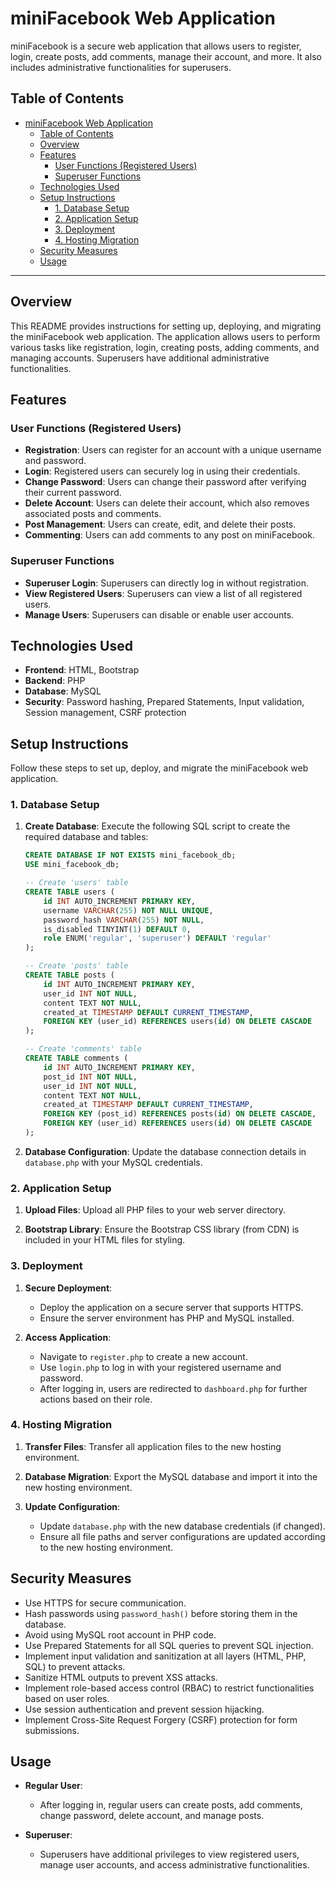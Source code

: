 # miniFacebook Web Application

miniFacebook is a secure web application that allows users to register, login, create posts, add comments, manage their account, and more. It also includes administrative functionalities for superusers.

## Table of Contents

- [miniFacebook Web Application](#minifacebook-web-application)
  - [Table of Contents](#table-of-contents)
  - [Overview](#overview)
  - [Features](#features)
    - [User Functions (Registered Users)](#user-functions-registered-users)
    - [Superuser Functions](#superuser-functions)
  - [Technologies Used](#technologies-used)
  - [Setup Instructions](#setup-instructions)
    - [1. Database Setup](#1-database-setup)
    - [2. Application Setup](#2-application-setup)
    - [3. Deployment](#3-deployment)
    - [4. Hosting Migration](#4-hosting-migration)
  - [Security Measures](#security-measures)
  - [Usage](#usage)

---

## Overview

This README provides instructions for setting up, deploying, and migrating the miniFacebook web application. The application allows users to perform various tasks like registration, login, creating posts, adding comments, and managing accounts. Superusers have additional administrative functionalities.

## Features

### User Functions (Registered Users)

- **Registration**: Users can register for an account with a unique username and password.
- **Login**: Registered users can securely log in using their credentials.
- **Change Password**: Users can change their password after verifying their current password.
- **Delete Account**: Users can delete their account, which also removes associated posts and comments.
- **Post Management**: Users can create, edit, and delete their posts.
- **Commenting**: Users can add comments to any post on miniFacebook.

### Superuser Functions

- **Superuser Login**: Superusers can directly log in without registration.
- **View Registered Users**: Superusers can view a list of all registered users.
- **Manage Users**: Superusers can disable or enable user accounts.

## Technologies Used

- **Frontend**: HTML, Bootstrap
- **Backend**: PHP
- **Database**: MySQL
- **Security**: Password hashing, Prepared Statements, Input validation, Session management, CSRF protection

## Setup Instructions

Follow these steps to set up, deploy, and migrate the miniFacebook web application.

### 1. Database Setup

1. **Create Database**: Execute the following SQL script to create the required database and tables:
   ```sql
   CREATE DATABASE IF NOT EXISTS mini_facebook_db;
   USE mini_facebook_db;

   -- Create 'users' table
   CREATE TABLE users (
       id INT AUTO_INCREMENT PRIMARY KEY,
       username VARCHAR(255) NOT NULL UNIQUE,
       password_hash VARCHAR(255) NOT NULL,
       is_disabled TINYINT(1) DEFAULT 0,
       role ENUM('regular', 'superuser') DEFAULT 'regular'
   );

   -- Create 'posts' table
   CREATE TABLE posts (
       id INT AUTO_INCREMENT PRIMARY KEY,
       user_id INT NOT NULL,
       content TEXT NOT NULL,
       created_at TIMESTAMP DEFAULT CURRENT_TIMESTAMP,
       FOREIGN KEY (user_id) REFERENCES users(id) ON DELETE CASCADE
   );

   -- Create 'comments' table
   CREATE TABLE comments (
       id INT AUTO_INCREMENT PRIMARY KEY,
       post_id INT NOT NULL,
       user_id INT NOT NULL,
       content TEXT NOT NULL,
       created_at TIMESTAMP DEFAULT CURRENT_TIMESTAMP,
       FOREIGN KEY (post_id) REFERENCES posts(id) ON DELETE CASCADE,
       FOREIGN KEY (user_id) REFERENCES users(id) ON DELETE CASCADE
   );
   ```

2. **Database Configuration**: Update the database connection details in `database.php` with your MySQL credentials.

### 2. Application Setup

1. **Upload Files**: Upload all PHP files to your web server directory.

2. **Bootstrap Library**: Ensure the Bootstrap CSS library (from CDN) is included in your HTML files for styling.

### 3. Deployment

1. **Secure Deployment**:
   - Deploy the application on a secure server that supports HTTPS.
   - Ensure the server environment has PHP and MySQL installed.

2. **Access Application**:
   - Navigate to `register.php` to create a new account.
   - Use `login.php` to log in with your registered username and password.
   - After logging in, users are redirected to `dashboard.php` for further actions based on their role.

### 4. Hosting Migration

1. **Transfer Files**: Transfer all application files to the new hosting environment.

2. **Database Migration**: Export the MySQL database and import it into the new hosting environment.

3. **Update Configuration**:
   - Update `database.php` with the new database credentials (if changed).
   - Ensure all file paths and server configurations are updated according to the new hosting environment.

## Security Measures

- Use HTTPS for secure communication.
- Hash passwords using `password_hash()` before storing them in the database.
- Avoid using MySQL root account in PHP code.
- Use Prepared Statements for all SQL queries to prevent SQL injection.
- Implement input validation and sanitization at all layers (HTML, PHP, SQL) to prevent attacks.
- Sanitize HTML outputs to prevent XSS attacks.
- Implement role-based access control (RBAC) to restrict functionalities based on user roles.
- Use session authentication and prevent session hijacking.
- Implement Cross-Site Request Forgery (CSRF) protection for form submissions.

## Usage

- **Regular User**:
  - After logging in, regular users can create posts, add comments, change password, delete account, and manage posts.
  
- **Superuser**:
  - Superusers have additional privileges to view registered users, manage user accounts, and access administrative functionalities.